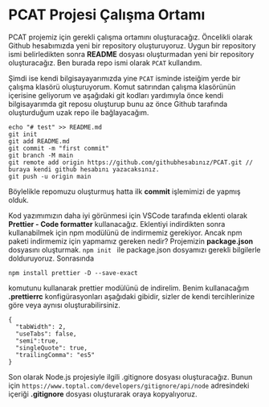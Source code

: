 PCAT Projesi Çalışma Ortamı
======

PCAT projemiz için gerekli çalışma ortamını oluşturacağız. Öncelikli olarak Github hesabımızda yeni bir repository oluşturuyoruz. Uygun bir repository ismi 
belirledikten sonra **README** dosyası oluşturmadan yeni bir repository oluşturacağız. Ben burada repo ismi olarak `PCAT` kullandım.

Şimdi ise kendi bilgisayayarımızda yine `PCAT` isminde isteiğim yerde bir çalışma klasörü oluşturuyorum. Komut satırından çalışma klasörünün içerisine
geliyorum ve aşağıdaki git kodları yardımıyla önce kendi bilgisayarımda git reposu oluşturup bunu az önce Github tarafında oluşturduğum uzak repo ile
bağlayacağım.

```
echo "# test" >> README.md
git init
git add README.md
git commit -m "first commit"
git branch -M main
git remote add origin https://github.com/githubhesabınız/PCAT.git // buraya kendi github hesabını yazacaksınız.
git push -u origin main
```

Böylelikle repomuzu oluşturmuş hatta ilk **commit** işlemimizi de yapmış olduk.


Kod yazımımızın daha iyi görünmesi için VSCode tarafında eklenti olarak **Prettier - Code formatter** kullanacağız. Eklentiyi indirdikten sonra
kullanabilmek için npm modülünü de indirmemiz gerekiyor. Ancak npm paketi indirmemiz için yapmamız gereken nedir? Projemizin **package.json**
dosyasını oluşturmak. `npm init ` ile package.json dosyamızı gerekli bilgilerle dolduruyoruz. Sonrasında
```
npm install prettier -D --save-exact
```
komutunu kullanarak prettier modülünü de indirelim. Benim kullanacağım **.prettierrc** konfigürasyonları aşağıdaki gibidir, sizler de kendi tercihlerinize göre veya
aynısı oluşturabilirsiniz.

```
{
  "tabWidth": 2,
  "useTabs": false,
  "semi":true,
  "singleQuote": true,
  "trailingComma": "es5"
}
```
Son olarak Node.js projesiyle ilgili .gitignore dosyası oluşturacağız. Bunun için `https://www.toptal.com/developers/gitignore/api/node` adresindeki içeriği
**.gitignore** dosyası oluşturarak oraya kopyalıyoruz.

